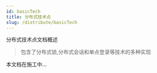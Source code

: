 ```yaml
---
id: basicTech
title: 分布式技术点
slug: /distribute/basicTech
---
```


分布式技术点文档概述

> 包含了分布式锁,分布式会话和单点登录等技术的多种实现

本文档在施工中...